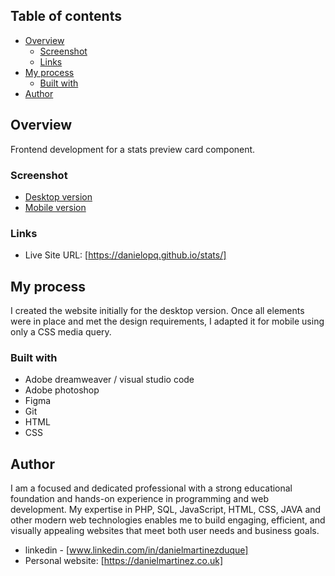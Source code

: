 ## Table of contents

- [Overview](#overview)
  - [Screenshot](#screenshot)
  - [Links](#links)
- [My process](#my-process)
  - [Built with](#built-with)
- [Author](#author)


## Overview

Frontend development for a stats preview card component.

### Screenshot

- [Desktop version](https://github.com/danielopq/stats/blob/main/screenshots/desktop.jpg)
- [Mobile version](https://github.com/danielopq/stats/blob/main/screenshots/mobile.jpg)

### Links

- Live Site URL: [https://danielopq.github.io/stats/]

## My process

I created the website initially for the desktop version. Once all elements were in place and met the design requirements, I adapted it for mobile using only a CSS media query.

### Built with

- Adobe dreamweaver / visual studio code
- Adobe photoshop
- Figma
- Git
- HTML
- CSS

## Author

I am a focused and dedicated professional with a strong educational foundation and hands-on experience in programming and web development. My expertise in PHP, SQL, JavaScript, HTML, CSS, JAVA and other modern web technologies enables me to build engaging, efficient, and visually appealing websites that meet both user needs and business goals.

- linkedin - [www.linkedin.com/in/danielmartinezduque]
- Personal website: [https://danielmartinez.co.uk]


